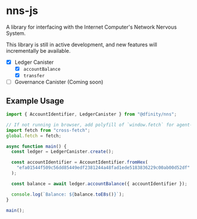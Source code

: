 # nns-js

A library for interfacing with the Internet Computer's Network Nervous System.

This library is still in active development, and new features will incrementally be available.

- [x] Ledger Canister
  - [x] `accountBalance`
  - [x] `transfer`
- [ ] Governance Canister (Coming soon)

## Example Usage

```ts
import { AccountIdentifier, LedgerCanister } from "@dfinity/nns";

// If not running in browser, add polyfill of `window.fetch` for agent-js to work.
import fetch from "cross-fetch";
global.fetch = fetch;

async function main() {
  const ledger = LedgerCanister.create();

  const accountIdentifier = AccountIdentifier.fromHex(
    "efa01544f509c56dd85449edf2381244a48fad1ede5183836229c00ab00d52df"
  );

  const balance = await ledger.accountBalance({ accountIdentifier });

  console.log(`Balance: ${balance.toE8s()}`);
}

main();
```
